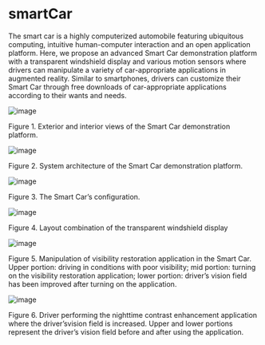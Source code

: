 
# smartCar
The smart car is a highly computerized automobile featuring ubiquitous computing, intuitive human-computer interaction and an open application platform. Here, we propose an advanced Smart Car demonstration platform with a transparent windshield display and various motion sensors where drivers can manipulate a variety of car-appropriate applications in augmented reality. Similar to smartphones, drivers can customize their Smart Car through free downloads of car-appropriate applications according to their wants and needs. 



![image](https://github.com/smartCarLab/smartCar/blob/master/image/image1.png?raw=true)

Figure 1. Exterior and interior views of the Smart Car demonstration platform.


![image](https://github.com/smartCarLab/smartCar/blob/master/image/image2.png?raw=true)


Figure 2. System architecture of the Smart Car demonstration platform.


![image](https://github.com/smartCarLab/smartCar/blob/master/image/image3.png?raw=true)


Figure 3. The Smart Car’s configuration.

![image](https://github.com/smartCarLab/smartCar/blob/master/image/image4.png?raw=true)


Figure 4. Layout combination of the transparent windshield display

![image](https://github.com/smartCarLab/smartCar/blob/master/image/image5.png?raw=true)


Figure 5. Manipulation of visibility restoration application in the Smart Car. Upper portion:
driving in conditions with poor visibility; mid portion: turning on the visibility restoration application;
lower portion: driver’s vision field has been improved after turning on the application.



![image](https://github.com/smartCarLab/smartCar/blob/master/image/image6.png?raw=true)



Figure 6. Driver performing the nighttime contrast enhancement application where the
driver’svision field is increased. Upper and lower portions represent the driver’s vision field
before and after using the application.

